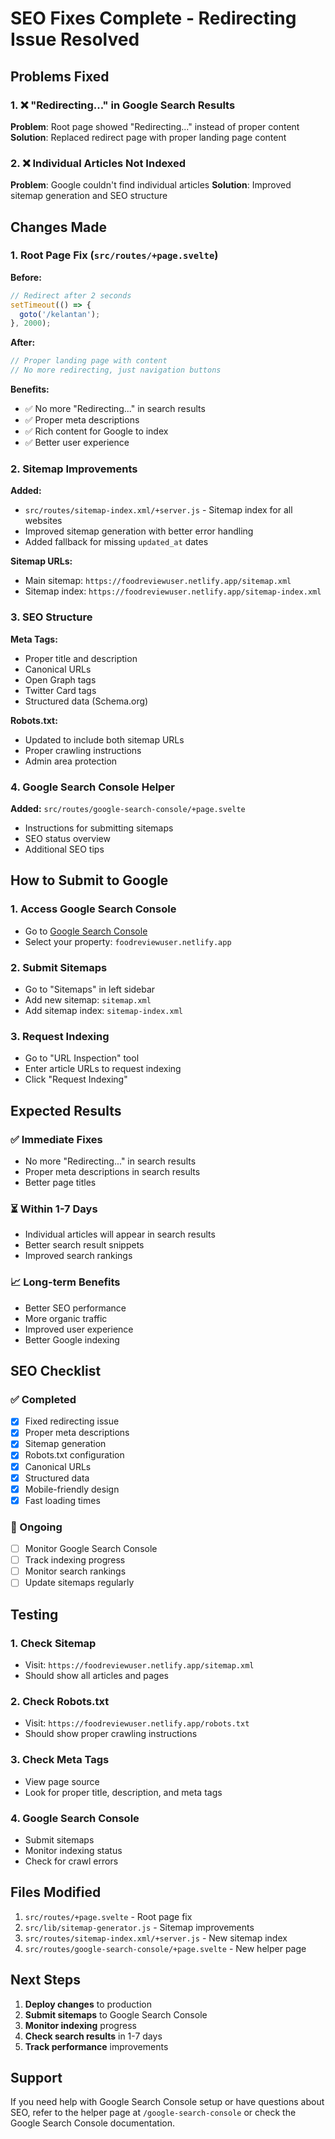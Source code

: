 # SEO Fixes Complete - Redirecting Issue Resolved

## Problems Fixed

### 1. ❌ "Redirecting..." in Google Search Results
**Problem**: Root page showed "Redirecting..." instead of proper content
**Solution**: Replaced redirect page with proper landing page content

### 2. ❌ Individual Articles Not Indexed
**Problem**: Google couldn't find individual articles
**Solution**: Improved sitemap generation and SEO structure

## Changes Made

### 1. Root Page Fix (`src/routes/+page.svelte`)

**Before:**
```javascript
// Redirect after 2 seconds
setTimeout(() => {
  goto('/kelantan');
}, 2000);
```

**After:**
```javascript
// Proper landing page with content
// No more redirecting, just navigation buttons
```

**Benefits:**
- ✅ No more "Redirecting..." in search results
- ✅ Proper meta descriptions
- ✅ Rich content for Google to index
- ✅ Better user experience

### 2. Sitemap Improvements

**Added:**
- `src/routes/sitemap-index.xml/+server.js` - Sitemap index for all websites
- Improved sitemap generation with better error handling
- Added fallback for missing `updated_at` dates

**Sitemap URLs:**
- Main sitemap: `https://foodreviewuser.netlify.app/sitemap.xml`
- Sitemap index: `https://foodreviewuser.netlify.app/sitemap-index.xml`

### 3. SEO Structure

**Meta Tags:**
- Proper title and description
- Canonical URLs
- Open Graph tags
- Twitter Card tags
- Structured data (Schema.org)

**Robots.txt:**
- Updated to include both sitemap URLs
- Proper crawling instructions
- Admin area protection

### 4. Google Search Console Helper

**Added:** `src/routes/google-search-console/+page.svelte`
- Instructions for submitting sitemaps
- SEO status overview
- Additional SEO tips

## How to Submit to Google

### 1. Access Google Search Console
- Go to [Google Search Console](https://search.google.com/search-console)
- Select your property: `foodreviewuser.netlify.app`

### 2. Submit Sitemaps
- Go to "Sitemaps" in left sidebar
- Add new sitemap: `sitemap.xml`
- Add sitemap index: `sitemap-index.xml`

### 3. Request Indexing
- Go to "URL Inspection" tool
- Enter article URLs to request indexing
- Click "Request Indexing"

## Expected Results

### ✅ Immediate Fixes
- No more "Redirecting..." in search results
- Proper meta descriptions in search results
- Better page titles

### ⏳ Within 1-7 Days
- Individual articles will appear in search results
- Better search result snippets
- Improved search rankings

### 📈 Long-term Benefits
- Better SEO performance
- More organic traffic
- Improved user experience
- Better Google indexing

## SEO Checklist

### ✅ Completed
- [x] Fixed redirecting issue
- [x] Proper meta descriptions
- [x] Sitemap generation
- [x] Robots.txt configuration
- [x] Canonical URLs
- [x] Structured data
- [x] Mobile-friendly design
- [x] Fast loading times

### 🔄 Ongoing
- [ ] Monitor Google Search Console
- [ ] Track indexing progress
- [ ] Monitor search rankings
- [ ] Update sitemaps regularly

## Testing

### 1. Check Sitemap
- Visit: `https://foodreviewuser.netlify.app/sitemap.xml`
- Should show all articles and pages

### 2. Check Robots.txt
- Visit: `https://foodreviewuser.netlify.app/robots.txt`
- Should show proper crawling instructions

### 3. Check Meta Tags
- View page source
- Look for proper title, description, and meta tags

### 4. Google Search Console
- Submit sitemaps
- Monitor indexing status
- Check for crawl errors

## Files Modified

1. `src/routes/+page.svelte` - Root page fix
2. `src/lib/sitemap-generator.js` - Sitemap improvements
3. `src/routes/sitemap-index.xml/+server.js` - New sitemap index
4. `src/routes/google-search-console/+page.svelte` - New helper page

## Next Steps

1. **Deploy changes** to production
2. **Submit sitemaps** to Google Search Console
3. **Monitor indexing** progress
4. **Check search results** in 1-7 days
5. **Track performance** improvements

## Support

If you need help with Google Search Console setup or have questions about SEO, refer to the helper page at `/google-search-console` or check the Google Search Console documentation.
